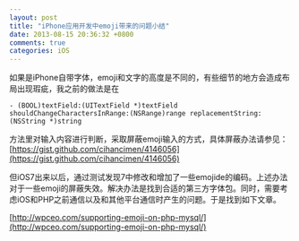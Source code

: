 ```yaml
---
layout: post
title: "iPhone应用开发中emoji带来的问题小结"
date: 2013-08-15 20:36:32 +0800
comments: true
categories: iOS
---
```

如果是iPhone自带字体，emoji和文字的高度是不同的，有些细节的地方会造成布局出现瑕疵，我之前的做法是在

	- (BOOL)textField:(UITextField *)textField shouldChangeCharactersInRange:(NSRange)range replacementString:(NSString *)string

方法里对输入内容进行判断，采取屏蔽emoji输入的方式，具体屏蔽办法请参见： [https://gist.github.com/cihancimen/4146056](https://gist.github.com/cihancimen/4146056)

但iOS7出来以后，通过测试发现7中修改和增加了一些emojide的编码。上述办法对于一些emoji的屏蔽失效。解决办法是找到合适的第三方字体包。同时，需要考虑iOS和PHP之前通信以及和其他平台通信时产生的问题。于是找到如下文章。

[http://wpceo.com/supporting-emoji-on-php-mysql/](http://wpceo.com/supporting-emoji-on-php-mysql/)